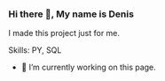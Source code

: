 ### Hi there 👋, My name is Denis
I made this project just for me.

Skills: PY, SQL

- 🔭 I’m currently working on this page. 
